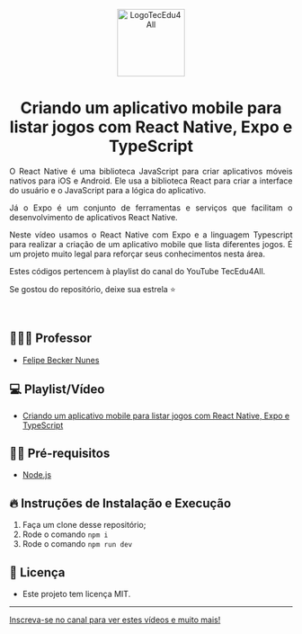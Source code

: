 <p align="center">
  <img alt="LogoTecEdu4All" src="https://yt3.googleusercontent.com/dmw2l1Yz24lOBeG175P6ovEnNdNI3zNVoMiUMRNyqE8o_ECDsvU1ttPNRWCB_VAXZlOcLKsiYKQ=s176-c-k-c0x00ffffff-no-rj" width="120px" />
</p>

<h1 align="center">
  Criando um aplicativo mobile para listar jogos com React Native, Expo e TypeScript 
</h1>

<p align="justify">
  O React Native é uma biblioteca JavaScript para criar aplicativos móveis nativos para iOS e Android. Ele usa a biblioteca React para criar a interface do usuário e o JavaScript para a lógica do aplicativo. 
</p>
  
<p align="justify">
Já o Expo é um conjunto de ferramentas e serviços que facilitam o desenvolvimento de aplicativos React Native.
  </p>
  
<p align="justify">
Neste vídeo usamos o React Native com Expo e a linguagem Typescript para realizar a criação de um aplicativo mobile que lista diferentes jogos. É um projeto muito legal para reforçar seus conhecimentos nesta área.
</p>

<p align="justify">Estes códigos pertencem à playlist do canal do YouTube TecEdu4All. </p> 

<p align="justify">Se gostou do repositório, deixe sua estrela ⭐ </p> 

<br/>

## 👨🏼‍💻 Professor

- [Felipe Becker Nunes](https://www.linkedin.com/in/felipe-becker-nunes-b561a576/)

## 💻 Playlist/Vídeo

- [Criando um aplicativo mobile para listar jogos com React Native, Expo e TypeScript ](https://youtu.be/pQ60Ry87B84)

## ✋🏻 Pré-requisitos

- [Node.js](https://nodejs.org/en/)

## 🔥 Instruções de Instalação e Execução

1. Faça um clone desse repositório;
2. Rode o comando `npm i`
4. Rode o comando `npm run dev`

## 📝 Licença

- Este projeto tem licença MIT. 

---

[Inscreva-se no canal para ver estes vídeos e muito mais!](https://www.youtube.com/channel/UClIDejJoLMKCfXKEyi5ZTWQ)
